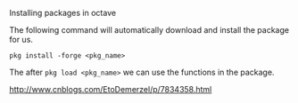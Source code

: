 Installing packages in octave

The following command will automatically download and install the package for us.

```
pkg install -forge <pkg_name>
```

The after `pkg load <pkg_name>` we can use the functions in the package.

http://www.cnblogs.com/EtoDemerzel/p/7834358.html